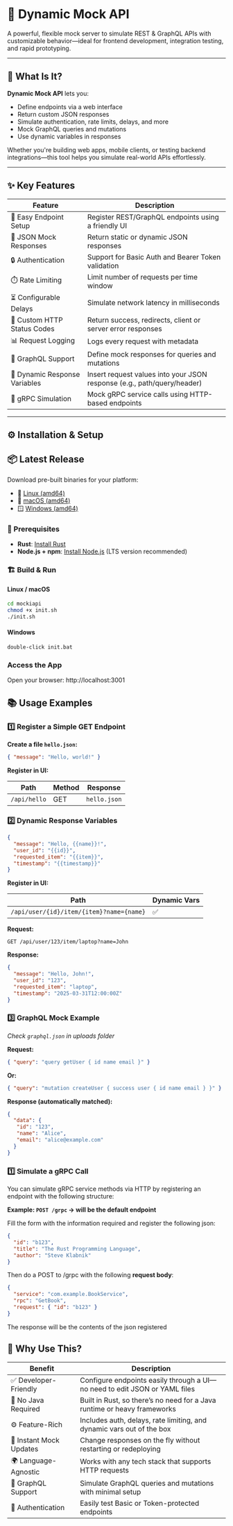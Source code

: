 # 🚀 Dynamic Mock API

A powerful, flexible mock server to simulate REST & GraphQL APIs with customizable behavior—ideal for frontend development, integration testing, and rapid prototyping.

---

## 🌟 What Is It?

**Dynamic Mock API** lets you:

- Define endpoints via a web interface
- Return custom JSON responses
- Simulate authentication, rate limits, delays, and more
- Mock GraphQL queries and mutations
- Use dynamic variables in responses

Whether you're building web apps, mobile clients, or testing backend integrations—this tool helps you simulate real-world APIs effortlessly.

---

## ✨ Key Features

| Feature                        | Description                                                             |
|--------------------------------|-------------------------------------------------------------------------|
| 🧩 Easy Endpoint Setup         | Register REST/GraphQL endpoints using a friendly UI                     |
| 📄 JSON Mock Responses         | Return static or dynamic JSON responses                                 |
| 🔒 Authentication              | Support for Basic Auth and Bearer Token validation                      |
| ⏱️ Rate Limiting               | Limit number of requests per time window                                |
| ⏳ Configurable Delays          | Simulate network latency in milliseconds                                |
| 🔁 Custom HTTP Status Codes    | Return success, redirects, client or server error responses             |
| 📊 Request Logging             | Logs every request with metadata                                        |
| 🧪 GraphQL Support             | Define mock responses for queries and mutations                         |
| 🧠 Dynamic Response Variables  | Insert request values into your JSON response (e.g., path/query/header) |
| 🔌 gRPC Simulation             | Mock gRPC service calls using HTTP-based endpoints                      |

---

## ⚙️ Installation & Setup

## 📦 Latest Release

Download pre-built binaries for your platform:

- 🐧 [Linux (amd64)](https://github.com/sfeSantos/mockiapi/releases/latest/download/mockiapi-linux-amd64)  
- 🍎 [macOS (amd64)](https://github.com/sfeSantos/mockiapi/releases/latest/download/mockiapi-macos-amd64)  
- 🪟 [Windows (amd64)](https://github.com/sfeSantos/mockiapi/releases/latest/download/mockiapi-windows-amd64)

### 🔧 Prerequisites

- **Rust**: [Install Rust](https://www.rust-lang.org/tools/install)
- **Node.js + npm**: [Install Node.js](https://nodejs.org/) (LTS version recommended)

### 🏗️ Build & Run

#### Linux / macOS
```bash
cd mockiapi
chmod +x init.sh
./init.sh
```

#### Windows
```bash
double-click init.bat
```

### Access the App

Open your browser: http://localhost:3001

## 📚 Usage Examples

### 1️⃣ Register a Simple GET Endpoint

**Create a file `hello.json`:**
```json
{ "message": "Hello, world!" }
```
**Register in UI:**

| Path | Method | Response          |
|------|--------|-------------------|
|`/api/hello`| GET    | `hello.json`|

### 2️⃣ Dynamic Response Variables
```json
{
  "message": "Hello, {{name}}!",
  "user_id": "{{id}}",
  "requested_item": "{{item}}",
  "timestamp": "{{timestamp}}"
}
```
**Register in UI:**

| Path                                   | Dynamic Vars |
|----------------------------------------|--------------|
| `/api/user/{id}/item/{item}?name={name}` |       ✅      |

**Request:**
```http request
GET /api/user/123/item/laptop?name=John
```
**Response:**
```json
{
  "message": "Hello, John!",
  "user_id": "123",
  "requested_item": "laptop",
  "timestamp": "2025-03-31T12:00:00Z"
}
```
### 3️⃣ GraphQL Mock Example

_Check `graphql.json` in uploads folder_

**Request:**
```json
{ "query": "query getUser { id name email }" }
```
**Or:**
```json
{ "query": "mutation createUser { success user { id name email } }" }
```
**Response (automatically matched):**
```json
{
  "data": {
   "id": "123",
   "name": "Alice",
   "email": "alice@example.com"
  }
}
```
### 1️⃣ Simulate a gRPC Call

You can simulate gRPC service methods via HTTP by registering an endpoint with the following structure:

**Example: `POST /grpc` &rarr; will be the default endpoint**

Fill the form with the information required and register the following json:
```json
{
  "id": "b123",
  "title": "The Rust Programming Language",
  "author": "Steve Klabnik"
}
```

Then do a POST to /grpc with the following **request body**:

```json
{
  "service": "com.example.BookService",
  "rpc": "GetBook",
  "request": { "id": "b123" }
}
```
The response will be the contents of the json registered

## 🧠 Why Use This?

| Benefit               | Description                                                                 |
|------------------------|-----------------------------------------------------------------------------|
| ✅ Developer-Friendly  | Configure endpoints easily through a UI—no need to edit JSON or YAML files |
| 🚫 No Java Required    | Built in Rust, so there’s no need for a Java runtime or heavy frameworks   |
| ⚙️ Feature-Rich        | Includes auth, delays, rate limiting, and dynamic vars out of the box      |
| 🔁 Instant Mock Updates| Change responses on the fly without restarting or redeploying              |
| 🌍 Language-Agnostic   | Works with any tech stack that supports HTTP requests                      |
| 🧪 GraphQL Support     | Simulate GraphQL queries and mutations with minimal setup                  |
| 🔐 Authentication      | Easily test Basic or Token-protected endpoints                            |

